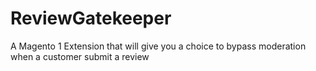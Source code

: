 # ReviewGatekeeper
A Magento 1 Extension that will give you a choice to bypass moderation when a customer submit a review
